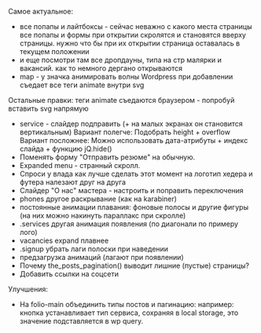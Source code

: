 
Самое актуальное:
- все попапы и лайтбоксы - сейчас неважно с какого места страницы все попапы и формы при открытии скролятся и становятся вверху страницы. нужно что бы при их открытии страница оставалась в текущем положении
- и еще посмотри там все дропдауны, типа на стр малярки и вакансий. как то немного дергано открываются
- map - у значка анимировать волны
	Wordpress при добавлении съедает все теги animate внутри svg


Остальные правки:
	теги animate съедаются браузером - попробуй вставить svg напрямую
- service - слайдер подправить (+ на малых экранах он становится вертикальным)
	Вариант полегче: Подобрать height + overflow
	Вариант посложнее: Можно использовать дата-атрибуты + индекс слайда + функцию jQ.hide()
- Поменять форму "Отправить резюме" на обычную.
- Expanded menu - странный скролл.
- Спроси у влада как лучше сделать этот момент на логотип хедера и футера налезают друг на друга
- Слайдер "О нас" мастера - настроить и поправить переключения
- phones другое раскрывание (как на karabiner)
- постоянные анимации плавания: фоновые полосы и другие фигуры (на них можно накинуть параллакс при скролле)
- .services другая анимация появления (по диагонали по примеру лого)
- vacancies expand плавнее
- .signup убрать лаги полоски при наведении
- предзагрузка анимаций (лагают при появлении)
- Почему the_posts_pagination() выводит лишние (пустые) страницы?
- Добавить ссылки на соцсети

Улучшения:
- На folio-main объединить типы постов и пагинацию: например: кнопка устанавливает тип сервиса, сохраняя в local storage, это значение подставляется в wp query.




